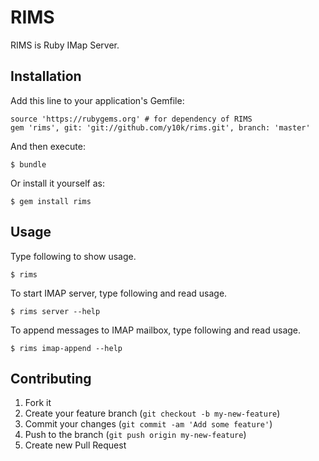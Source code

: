 # RIMS

RIMS is Ruby IMap Server.

## Installation

Add this line to your application's Gemfile:

    source 'https://rubygems.org' # for dependency of RIMS
    gem 'rims', git: 'git://github.com/y10k/rims.git', branch: 'master'

And then execute:

    $ bundle

Or install it yourself as:

    $ gem install rims

## Usage

Type following to show usage.

    $ rims

To start IMAP server, type following and read usage.

    $ rims server --help

To append messages to IMAP mailbox, type following and read usage.

    $ rims imap-append --help

## Contributing

1. Fork it
2. Create your feature branch (`git checkout -b my-new-feature`)
3. Commit your changes (`git commit -am 'Add some feature'`)
4. Push to the branch (`git push origin my-new-feature`)
5. Create new Pull Request
